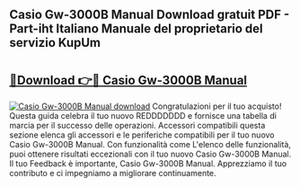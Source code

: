 ## Casio Gw-3000B Manual Download gratuit PDF - Part-iht Italiano Manuale del proprietario del servizio KupUm

# <h2><a href="http://dfbmkbi.blite.top/?on=Casio+Gw-3000B+Manual">🔗Download 👉🔴 Casio Gw-3000B Manual</a></h2>

[![Casio Gw-3000B Manual download](https://i.imgur.com/lujVjoI.png)](http://dfbmkbi.blite.top/?on=Casio+Gw-3000B+Manual)
Congratulazioni per il tuo acquisto! Questa guida celebra il tuo nuovo REDDDDDDD e fornisce una tabella di marcia per il successo delle operazioni. Accessori compatibili questa sezione elenca gli accessori e le periferiche compatibili per il tuo nuovo Casio Gw-3000B Manual. Con funzionalità come L'elenco delle funzionalità, puoi ottenere risultati eccezionali con il tuo nuovo Casio Gw-3000B Manual. Il tuo Feedback è importante, Casio Gw-3000B Manual. Apprezziamo il tuo contributo e ci impegniamo a migliorare continuamente.
